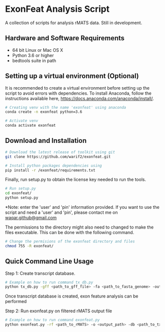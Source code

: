 # ExonFeat Analysis Script
A collection of scripts for analysis rMATS data. 
Still in development.

## Hardware and Software Requirements
  * 64 bit Linux or Mac OS X
  * Python 3.6 or higher
  * bedtools suite in path
  
## Setting up a virtual environment (Optional)
It is recommended to create a virtual environment before setting
up the script to avoid errors with dependencies. To install Anaconda,
follow the instructions available here, https://docs.anaconda.com/anaconda/install/.

```bash
# Creating venv with the name 'exonfeat' using anaconda
conda create -n exonfeat python=3.6

# Activate venv
conda activate exonfeat
```
  
## Download and Installation

```bash
# Download the latest release of toolkit using git
git clone https://github.com/warif2/exonfeat.git

# Install python packages dependencies using
pip install -r /exonfeat/requirements.txt
```

Finally, run setup.py to obtain the license key needed to run the tools.
```bash
# Run setup.py
cd exonfeat/
python setup.py
```
*Note: enter the 'user' and 'pin' information provided. If you want to use the script and need a 'user' and 'pin', please contact me on waqar.github@gmail.com

The permissions to the directory might also need to changed to make the files executable. This can be done with the following command.
```bash
# Change the permisions of the exonfeat directory and files
chmod 755 -R exonfeat/
```
## Quick Command Line Usage
Step 1: Create transcript database.
```bash
# Example on how to run command tx_db.py
python tx_db.py -gff <path_to_gff_file> -fa <path_to_fasta_genome> -out <output_path> -t <#_of_threads>
```

Once transcript database is created, exon feature analysis can be performed  
  
Step 2: Run exonfeat.py on filtered rMATS output file
```bash
# Example on how to run command exonfeat.py
python exonfeat.py -rf <path_to_rMATS> -o <output_path> -db <path_to_tx_db>
```

